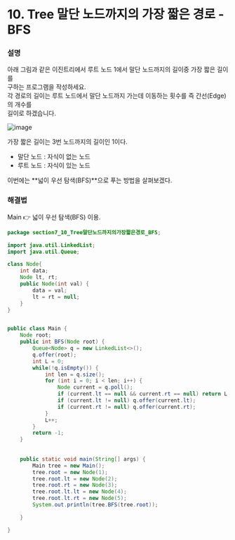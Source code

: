 # 10. Tree 말단 노드까지의 가장 짧은 경로 - BFS  
  
### 설명  
아래 그림과 같은 이진트리에서 루트 노드 1에서 말단 노드까지의 길이중 가장 짧은 길이를  
구하는 프로그램을 작성하세요.  
각 경로의 길이는 루트 노드에서 말단 노드까지 가는데 이동하는 횟수를 즉 간선(Edge)의 개수를  
길이로 하겠습니다.  
  
![image](https://github.com/han-tomas/HTJ_AlgorithmStudy/assets/124488773/5b7dd5f5-6f44-4975-ad86-aa0f05fa48c3)  
    
가장 짧은 길이는 3번 노드까지의 길이인 1이다.  
  
* 말단 노드 : 자식이 없는 노드  
* 루트 노드 : 자식이 있는 노드  
  
이번에는 **넓이 우선 탐색(BFS)**으로 푸는 방법을 살펴보겠다.  
  
### 해결법  
Main 👉 넓이 우선 탐색(BFS) 이용.
  
```java
package section7_10_Tree말단노드까지의가장짧은경로_BFS;

import java.util.LinkedList;
import java.util.Queue;

class Node{
	int data;
	Node lt, rt;
	public Node(int val) {
		data = val;
		lt = rt = null;
	}
}


public class Main {
	Node root;
	public int BFS(Node root) {
		Queue<Node> q = new LinkedList<>();
		q.offer(root);
		int L = 0;
		while(!q.isEmpty()) {
			int len = q.size();
			for (int i = 0; i < len; i++) {
				Node current = q.poll();
				if (current.lt == null && current.rt == null) return L;
				if (current.lt != null) q.offer(current.lt);
				if (current.rt != null) q.offer(current.rt);
			}
			L++;
		}
		return -1;
	}
	
	
	public static void main(String[] args) {
		Main tree = new Main();
		tree.root = new Node(1);
		tree.root.lt = new Node(2);
		tree.root.rt = new Node(3);
		tree.root.lt.lt = new Node(4);
		tree.root.lt.rt = new Node(5);
		System.out.println(tree.BFS(tree.root));

	}

}

```